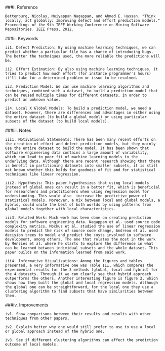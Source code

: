 ###i. Reference

    Bettenburg, Nicolas, Meiyappan Nagappan, and Ahmed E. Hassan. "Think locally, act globally: Improving defect and effort prediction models." Proceedings of the 9th IEEE Working Conference on Mining Software Repositories. IEEE Press, 2012.

###ii. Keywords

    ii1. Defect Prediction: By using machine learning techniques, we can predict whether a particular file has a chance of introducing bugs. The better the techniques used, the more reliable the predictions will be.
    
    ii2. Effort Estimation: By also using machine learning techniques, it tries to predict how much effort (for instance programmer's hours) it'll take for a determined problem or issue to be resolved.
    
    ii3. Prediction Model: We can use machine learning algorithms and techniques, combined with a dataset, to build a prediction model that can be reused multiple times for different datasets, in order to predict an unknown value.
    
    ii4. Local X Global Models: To build a prediction model, we need a dataset. However, there are differences and advantages in either using the entire dataset (to build a global model) or using particular subsets of the dataset (to build local models).

###iii. Notes

    iii1. Motivational Statements: There has been many recent efforts on the creation of effort and defect prediction models, but they mainly use the entire dataset to build the model. It has been shown that software engineering data contains a large amount of variability, which can lead to poor fit of machine learning models to the underlying data. Although there are recent research showing that there is benefit in partitioning datasets into smaller subsets, it is still not known whether this holds for goodness of fit and for statistical techniques like linear regression.
    
    iii2. Hypothesis: This paper hypothesizes that using local models instead of global ones can result in a better fit, which is beneficial for researchers and practitioners when using regression model for understanding. This would also  increase the predictive power of statistical models. Moreover, a mix between local and global models, a hybrid, could unite the best of both worlds by using patterns from global models together with local characteristics.
    
    iii3. Related Work: Much work has been done on creating prediction models for software engineering data. Nagappan et al. used source code complexity metrics, Mockus et al. studied the use of linear regression models to predict the risk of source code change, Andreou et al. used decision trees to model and predict the costs involved in software development, among others. The one that relates the most in the work by Menzies et al. where he starts to explore the difference in what can be learned between individual subsets and the whole dataset. This paper builds on the information learned from said work.
    
    iii4. Informative Visualizations: Among the figures and tables presented, a very informative one was Table III, which compares the experimental results for the 3 methods (global, local and hybrid) for the 4 datasets. Through it we can clearly see that hybrid approach outperforms the others. Another interesting figure is figure 2, which shows how they built the global and local regression models. Although the global one can be straightforward, for the local one they use a clustering algorithm to find subsets that have similarities between them. 

###iv. Improvements

    iv1. Show comparisons between their results and results with other techniques from other papers.
    
    iv2. Explain better why one would still prefer to use to use a local or global approach instead of the hybrid one.
    
    iv3. See if different clustering algorithms can affect the prediction outcome of local models.
